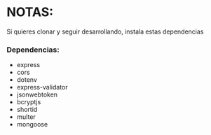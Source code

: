 # NOTAS: 

Si quieres clonar y seguir desarrollando, instala estas dependencias

### Dependencias: 
 * express
 * cors
 * dotenv
 * express-validator 
 * jsonwebtoken
 * bcryptjs
 * shortid
 * multer
 * mongoose
